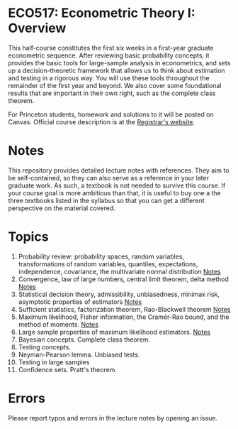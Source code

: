 # ECO517: Econometric Theory I: Overview

This half-course constitutes the first six weeks in a first-year graduate
econometric sequence. After reviewing basic probability concepts, it provides
the basic tools for large-sample analysis in econometrics, and sets up a
decision-theoretic framework that allows us to think about estimation and
testing in a rigorous way. You will use these tools throughout the remainder of
the first year and beyond. We also cover some foundational results that are
important in their own right, such as the complete class theorem.

For Princeton students, homework and solutions to it will be posted on Canvas.
Official course description is at the [Registrar's website](https://registrar.princeton.edu/course-offerings/course-details?term=1252&courseid=001446).

# Notes

This repository provides detailed lecture notes with references. They aim to be
self-contained, so they can also serve as a reference in your later graduate
work. As such, a textbook is not needed to survive this course. If your course
goal is more ambitious than that, it is useful to buy one a the three textbooks
listed in the syllabus so that you can get a different perspective on the
material covered.

# Topics

1. Probability review: probability spaces, random variables, transformations of
   random variables, quantiles, expectations, independence, covariance, the
   multivariate normal distribution [Notes](eco517_l1.pdf)
2. Convergence, law of large numbers, central limit theorem, delta method
   [Notes](eco517_l2.pdf)
3. Statistical decision theory, admissibility, unbiasedness, minimax risk,
   asymptotic properties of estimators [Notes](eco517_l3.pdf)
4. Sufficient statistics, factorization theorem, Rao-Blackwell theorem
   [Notes](eco517_l4.pdf)
5. Maximum likelihood, Fisher information, the Cramér-Rao bound, and the method
   of moments. [Notes](eco517_l5.pdf)
6. Large sample properties of maximum likelihood estimators.
   [Notes](eco517_l6.pdf)
7. Bayesian concepts. Complete class theorem.
8. Testing concepts.
9. Neyman-Pearson lemma. Unbiased tests.
10. Testing in large samples
11. Confidence sets. Pratt's theorem.

# Errors

Please report typos and errors in the lecture notes by opening an issue.
